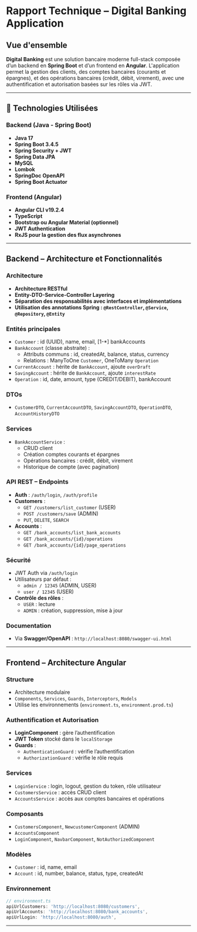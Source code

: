 #  Rapport Technique – Digital Banking Application

##  Vue d'ensemble

**Digital Banking** est une solution bancaire moderne full-stack composée d’un backend en **Spring Boot** et d’un frontend en **Angular**. L'application permet la gestion des clients, des comptes bancaires (courants et épargnes), et des opérations bancaires (crédit, débit, virement), avec une authentification et autorisation basées sur les rôles via JWT.

---

## 🔧 Technologies Utilisées

### Backend (Java - Spring Boot)
- **Java 17**
- **Spring Boot 3.4.5**
- **Spring Security + JWT**
- **Spring Data JPA**
- **MySQL**
- **Lombok**
- **SpringDoc OpenAPI**
- **Spring Boot Actuator**

### Frontend (Angular)
- **Angular CLI v19.2.4**
- **TypeScript**
- **Bootstrap ou Angular Material (optionnel)**
- **JWT Authentication**
- **RxJS pour la gestion des flux asynchrones**

---

##  Backend – Architecture et Fonctionnalités

###  Architecture
- **Architecture RESTful**
- **Entity-DTO-Service-Controller Layering**
- **Séparation des responsabilités avec interfaces et implémentations**
- **Utilisation des annotations Spring : `@RestController`, `@Service`, `@Repository`, `@Entity`**

###  Entités principales
- `Customer` : id (UUID), name, email, [1-*] bankAccounts
- `BankAccount` (classe abstraite) :
  - Attributs communs : id, createdAt, balance, status, currency
  - Relations : ManyToOne `Customer`, OneToMany `Operation`
- `CurrentAccount` : hérite de `BankAccount`, ajoute `overDraft`
- `SavingAccount` : hérite de `BankAccount`, ajoute `interestRate`
- `Operation` : id, date, amount, type (CREDIT/DEBIT), bankAccount

###  DTOs
- `CustomerDTO`, `CurrentAccountDTO`, `SavingAccountDTO`, `OperationDTO`, `AccountHistoryDTO`

###  Services
- `BankAccountService` :
  - CRUD client
  - Création comptes courants et épargnes
  - Opérations bancaires : crédit, débit, virement
  - Historique de compte (avec pagination)

###  API REST – Endpoints
- **Auth** : `/auth/login`, `/auth/profile`
- **Customers** :
  - `GET /customers/list_customer` (USER)
  - `POST /customers/save` (ADMIN)
  - `PUT`, `DELETE`, `SEARCH`
- **Accounts** :
  - `GET /bank_accounts/list_bank_accounts`
  - `GET /bank_accounts/{id}/operations`
  - `GET /bank_accounts/{id}/page_operations`
  
###  Sécurité
- JWT Auth via `/auth/login`
- Utilisateurs par défaut :
  - `admin / 12345` (ADMIN, USER)
  - `user / 12345` (USER)
- **Contrôle des rôles** :
  - `USER` : lecture
  - `ADMIN` : création, suppression, mise à jour

###  Documentation
- Via **Swagger/OpenAPI** : `http://localhost:8080/swagger-ui.html`

---

##  Frontend – Architecture Angular

###  Structure
- Architecture modulaire
- `Components`, `Services`, `Guards`, `Interceptors`, `Models`
- Utilise les environnements (`environment.ts`, `environment.prod.ts`)

### Authentification et Autorisation
- **LoginComponent** : gère l’authentification
- **JWT Token** stocké dans le `localStorage`
- **Guards** :
  - `AuthenticationGuard` : vérifie l’authentification
  - `AuthorizationGuard` : vérifie le rôle requis

### Services
- `LoginService` : login, logout, gestion du token, rôle utilisateur
- `CustomersService` : accès CRUD client
- `AccountsService` : accès aux comptes bancaires et opérations

###  Composants
- `CustomersComponent`, `NewcustomerComponent` (ADMIN)
- `AccountsComponent`
- `LoginComponent`, `NavbarComponent`, `NotAuthorizedComponent`

### Modèles
- `Customer` : id, name, email
- `Account` : id, number, balance, status, type, createdAt

###  Environnement
```ts
// environment.ts
apiUrlCustomers: 'http://localhost:8080/customers',
apiUrlAccounts: 'http://localhost:8080/bank_accounts',
apiUrlLogin: 'http://localhost:8080/auth',
```
---
